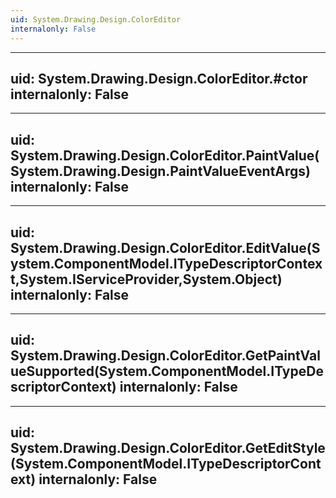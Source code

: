 ```yaml
---
uid: System.Drawing.Design.ColorEditor
internalonly: False
---
```


---
uid: System.Drawing.Design.ColorEditor.#ctor
internalonly: False
---

---
uid: System.Drawing.Design.ColorEditor.PaintValue(System.Drawing.Design.PaintValueEventArgs)
internalonly: False
---

---
uid: System.Drawing.Design.ColorEditor.EditValue(System.ComponentModel.ITypeDescriptorContext,System.IServiceProvider,System.Object)
internalonly: False
---

---
uid: System.Drawing.Design.ColorEditor.GetPaintValueSupported(System.ComponentModel.ITypeDescriptorContext)
internalonly: False
---

---
uid: System.Drawing.Design.ColorEditor.GetEditStyle(System.ComponentModel.ITypeDescriptorContext)
internalonly: False
---
